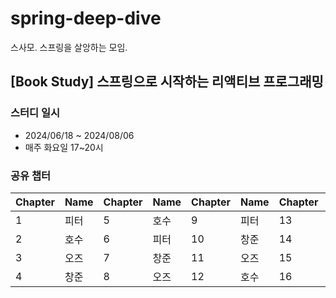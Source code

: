 # spring-deep-dive
스사모. 스프링을 살앙하는 모임.

## [Book Study] 스프링으로 시작하는 리액티브 프로그래밍

### 스터디 일시
* 2024/06/18 ~ 2024/08/06
* 매주 화요일 17~20시

### 공유 챕터

| Chapter | Name  | Chapter | Name  | Chapter | Name  | Chapter | Name  | Chapter | Name  |
|---------|-------|---------|-------|---------|-------|---------|-------|---------|-------|
| 1       | 피터   | 5       | 호수   | 9       | 피터   | 13      | 피터   | 17      | 창준   |
| 2       | 호수   | 6       | 피터   | 10      | 창준   | 14      | 호수   | 18      | 호수   |
| 3       | 오즈   | 7       | 창준   | 11      | 오즈   | 15      | 오즈   | 19      | 피터   |
| 4       | 창준   | 8       | 오즈   | 12      | 호수   | 16      | 오즈   | 20      | 창준   |
